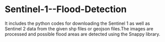 # Sentinel-1--Flood-Detection



It includes the python codes for downloading the Sentinel 1 as well as Sentinel 2 data from the given shp files or geojson files.The images are processed and possible flood areas are detected using the Snappy library.
